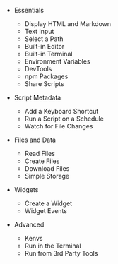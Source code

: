 - Essentials

  - Display HTML and Markdown
  - Text Input
  - Select a Path
  - Built-in Editor
  - Built-in Terminal
  - Environment Variables
  - DevTools
  - npm Packages
  - Share Scripts

- Script Metadata

  - Add a Keyboard Shortcut
  - Run a Script on a Schedule
  - Watch for File Changes

- Files and Data

  - Read Files
  - Create Files
  - Download Files
  - Simple Storage

- Widgets

  - Create a Widget
  - Widget Events

- Advanced

  - Kenvs
  - Run in the Terminal
  - Run from 3rd Party Tools

<!-- - FAQ
  - Sponsor
  - Open-Source
  - Future Plans
  - Feature Requests -->
